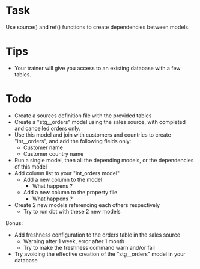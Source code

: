 # Task

Use source() and ref() functions to create dependencies between models.

# Tips

* Your trainer will give you access to an existing database with a few tables.

# Todo

* Create a sources definition file with the provided tables
* Create a "stg__orders" model using the sales source, with completed and cancelled orders only.
* Use this model and join with customers and countries to create "int__orders", and add the following fields only:
  * Customer name
  * Customer country name
* Run a single model, then all the depending models, or the dependencies of this model 
* Add column list to your "int_orders model"
  * Add a new column to the model
    * What happens ?
  * Add a new column to the property file
    * What happens ?
* Create 2 new models referencing each others respectively
  * Try to run dbt with these 2 new models

Bonus:
* Add freshness configuration to the orders table in the sales source
  * Warning after 1 week, error after 1 month
  * Try to make the freshness command warn and/or fail
* Try avoiding the effective creation of the "stg__orders" model in your database
